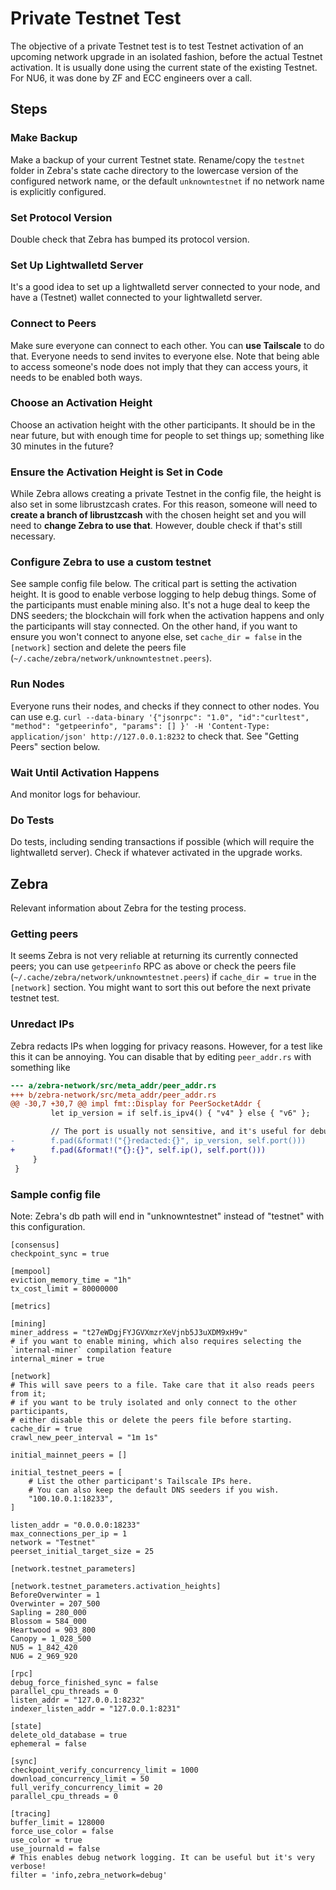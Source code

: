 # Private Testnet Test

The objective of a private Testnet test is to test Testnet activation of an upcoming
network upgrade in an isolated fashion, before the actual Testnet activation. 
It is usually done using the current state of the existing Testnet. For NU6, it was done
by ZF and ECC engineers over a call.

## Steps

### Make Backup

Make a backup of your current Testnet state. Rename/copy the `testnet` folder in
Zebra's state cache directory to the lowercase version of the configured network name,
or the default `unknowntestnet` if no network name is explicitly configured.

### Set Protocol Version

Double check that Zebra has bumped its protocol version.

### Set Up Lightwalletd Server

It's a good idea to set up a lightwalletd server connected to your node, and
have a (Testnet) wallet connected to your lightwalletd server.

### Connect to Peers

Make sure everyone can connect to each other. You can **use Tailscale** to do
that. Everyone needs to send invites to everyone else. Note that being able to
access someone's node does not imply that they can access yours, it needs to be
enabled both ways.

### Choose an Activation Height

Choose an activation height with the other participants. It should be in
the near future, but with enough time for people to set things up; something
like 30 minutes in the future?

### Ensure the Activation Height is Set in Code

While Zebra allows creating a private Testnet in the config file, the height is
also set in some librustzcash crates. For this reason, someone will need to
**create a branch of librustzcash** with the chosen height set and you will need
to **change Zebra to use that**. However, double check if that's still
necessary.

### Configure Zebra to use a custom testnet

See sample config file below. The critical part is setting the activation
height. It is good to enable verbose logging to help debug things. Some of the
participants must enable mining also. It's not a huge deal to keep the DNS
seeders; the blockchain will fork when the activation happens and only the
participants will stay connected. On the other hand, if you want to ensure you
won't connect to anyone else, set `cache_dir = false` in the `[network]` section
and delete the peers file (`~/.cache/zebra/network/unknowntestnet.peers`).

### Run Nodes

Everyone runs their nodes, and checks if they connect to other nodes. You can use
e.g. `curl --data-binary '{"jsonrpc": "1.0", "id":"curltest", "method":
"getpeerinfo", "params": [] }' -H 'Content-Type: application/json'
http://127.0.0.1:8232` to check that. See "Getting Peers" section below.

### Wait Until Activation Happens

And monitor logs for behaviour.

### Do Tests

Do tests, including sending transactions if possible (which will require the
lightwalletd server). Check if whatever activated in the upgrade works.


## Zebra

Relevant information about Zebra for the testing process.

### Getting peers

It seems Zebra is not very reliable at returning its currently connected peers;
you can use `getpeerinfo` RPC as above or check the peers file
(`~/.cache/zebra/network/unknowntestnet.peers`) if `cache_dir = true` in the
`[network]` section. You might want to sort this out before the next private
testnet test.

### Unredact IPs

Zebra redacts IPs when logging for privacy reasons. However, for a test like
this it can be annoying. You can disable that by editing `peer_addr.rs`
with something like


```diff
--- a/zebra-network/src/meta_addr/peer_addr.rs
+++ b/zebra-network/src/meta_addr/peer_addr.rs
@@ -30,7 +30,7 @@ impl fmt::Display for PeerSocketAddr {
         let ip_version = if self.is_ipv4() { "v4" } else { "v6" };

         // The port is usually not sensitive, and it's useful for debugging.
-        f.pad(&format!("{}redacted:{}", ip_version, self.port()))
+        f.pad(&format!("{}:{}", self.ip(), self.port()))
     }
 }
```

### Sample config file

Note: Zebra's db path will end in "unknowntestnet" instead of "testnet" with
this configuration.

```
[consensus]
checkpoint_sync = true

[mempool]
eviction_memory_time = "1h"
tx_cost_limit = 80000000

[metrics]

[mining]
miner_address = "t27eWDgjFYJGVXmzrXeVjnb5J3uXDM9xH9v"
# if you want to enable mining, which also requires selecting the `internal-miner` compilation feature
internal_miner = true

[network]
# This will save peers to a file. Take care that it also reads peers from it;
# if you want to be truly isolated and only connect to the other participants,
# either disable this or delete the peers file before starting.
cache_dir = true
crawl_new_peer_interval = "1m 1s"

initial_mainnet_peers = []

initial_testnet_peers = [
    # List the other participant's Tailscale IPs here.
    # You can also keep the default DNS seeders if you wish.
    "100.10.0.1:18233",
]

listen_addr = "0.0.0.0:18233"
max_connections_per_ip = 1
network = "Testnet"
peerset_initial_target_size = 25

[network.testnet_parameters]

[network.testnet_parameters.activation_heights]
BeforeOverwinter = 1
Overwinter = 207_500
Sapling = 280_000
Blossom = 584_000
Heartwood = 903_800
Canopy = 1_028_500
NU5 = 1_842_420
NU6 = 2_969_920

[rpc]
debug_force_finished_sync = false
parallel_cpu_threads = 0
listen_addr = "127.0.0.1:8232"
indexer_listen_addr = "127.0.0.1:8231"

[state]
delete_old_database = true
ephemeral = false

[sync]
checkpoint_verify_concurrency_limit = 1000
download_concurrency_limit = 50
full_verify_concurrency_limit = 20
parallel_cpu_threads = 0

[tracing]
buffer_limit = 128000
force_use_color = false
use_color = true
use_journald = false
# This enables debug network logging. It can be useful but it's very verbose!
filter = 'info,zebra_network=debug'
```

